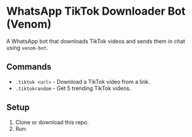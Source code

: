 # WhatsApp TikTok Downloader Bot (Venom)

A WhatsApp bot that downloads TikTok videos and sends them in chat using `venom-bot`. 

## Commands
- `.tiktok <url>` - Download a TikTok video from a link.
- `.tiktokrandom` - Get 5 trending TikTok videos.

## Setup
1. Clone or download this repo.
2. Run:
